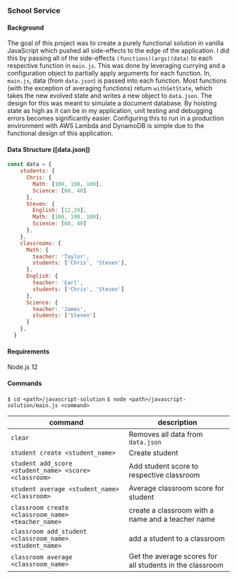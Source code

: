 ### School Service

#### Background

The goal of this project was to create a purely functional solution in vanilla JavaScript which pushed all side-effects to the edge of the application. I did this by passing all of the side-effects `(functions)(args)(data)` to each respective function in `main.js`. This was done by leveraging currying and a configuration object to partially apply arguments for each function. In, `main.js`, data (from `data.json`) is passed into each function. Most functions (with the exception of averaging functions) return `withSetState`, which takes the new evolved state and writes a new object to `data.json`. The design for this was meant to simulate a document database. By hoisting state as high as it can be in my application, unit testing and debugging errors becomes significantly easier. Configuring this to run in a production environment with AWS Lambda and DynamoDB is simple due to the functional design of this application. 

#### Data Structure ([data.json])
```javascript
const data = {
    students: {
      Chris: {
        Math: [100, 100, 100],
        Science: [60, 40]
      },
      Steven: {
        English: [12,29],
        Math: [100, 100, 100],
        Science: [60, 40]
      },
    },
    classrooms: {
      Math: {
        teacher: 'Taylor',
        students: ['Chris', 'Steven'],
      },
      English: {
        teacher: 'Carl',
        students: ['Chris', 'Steven']
      },
      Science: {
        teacher: 'James',
        students: ['Steven']
      }
    },
  }
```

#### Requirements
Node.js 12

#### Commands
`$ cd <path>/javascript-solution`
`$ node <path>/javascript-solution/main.js <command>`

| command      | description   |
|------------- |---------------|
| `clear`      |      Removes all data from `data.json`    |
| `student create <student_name>`      | Create student |
| `student add_score <student_name> <score> <classroom>`       | Add student score to respective classroom |
| `student average <student_name> <classroom>`  | Average classroom score for student |
| `classroom create <classroom_name> <teacher_name>`       | create a classroom with a name and a teacher name |
| `classroom add_student <classroom_name> <student_name>`       | add a student to a classroom |
| `classroom average <classroom_name>` | Get the average scores for all students in the classroom |

